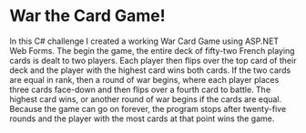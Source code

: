 <h1>War the Card Game!</h1>

<p>In this C# challenge I created a working War Card Game using ASP.NET Web Forms. The begin the game, the entire deck of fifty-two French playing cards is dealt to two players. Each player then flips over the top card of their deck and the player with the highest card wins both cards. If the two cards are equal in rank, then a round of war begins, where each player places three cards face-down and then flips over a fourth card to battle. The highest card wins, or another round of war begins if the cards are equal. Because the game can go on forever, the program stops after twenty-five rounds and the player with the most cards at that point wins the game.</p>
